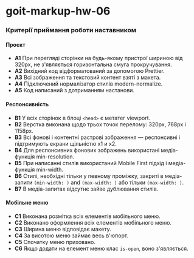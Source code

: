 # goit-markup-hw-06
### Критерії приймання роботи наставником

#### Проєкт

- **A1** При перегляді сторінки на будь-якому пристрої шириною від 320px, не з'являється горизонтальна смуга прокручування.
- **A2** Вихідний код відформатований за допомогою Prettier.
- **A3** Всі зображення та текстовий контент взяті з макета.
- **A4** Підключений нормалізатор стилів modern-normalize.
- **A5** Код написаний з дотриманням настанови.

#### Респонсивність

- **B1** У всіх сторінок в блоці `<head>` є метатег viewport.
- **B2** Верстка виконана щодо трьох точок перелому: 320px, 768px і 1158px.
- **B3** Всі фонові і контентні растрові зображення — респонсивні і підтримують екрани щільністю x1 и x2.
- **B4** Для респонсивних фонових зображень використані медіа-функція min-resolution.
- **B5** При написанні стилів використаний Mobile First підхід і медіа-функція min-width.
- **B6** Стилі, необхідні тільки у певному проміжку, закриті в медіа-запити `(min-width: )` and `(max-width: )` або тільки `(max-width: )`.
- **B7** В медіа-запитах відсутнє зайве дублювання стилів.

#### Мобільне меню

- **C1** Виконана розмітка всіх елементів мобільного меню.
- **C2** Виконано оформлення всіх елементів мобільного меню.
- **C3** Ширина меню відповідає макету.
- **C4** За висотою меню займає весь в'юпорт.
- **C5** Спочатку меню приховано.
- **C6** Якщо додати на елемент меню клас `is-open`, воно з'являється.